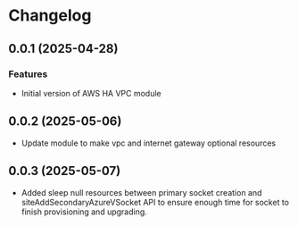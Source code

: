 # Changelog

## 0.0.1 (2025-04-28)

### Features
- Initial version of AWS HA VPC module

## 0.0.2 (2025-05-06)
- Update module to make vpc and internet gateway optional resources

## 0.0.3 (2025-05-07)
- Added sleep null resources between primary socket creation and siteAddSecondaryAzureVSocket API to ensure enough time for socket to finish provisioning and upgrading.